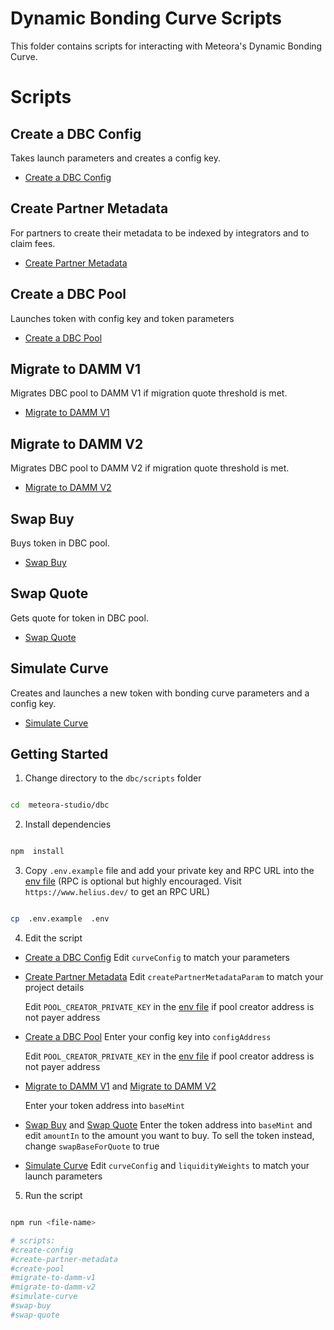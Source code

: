 # Dynamic Bonding Curve Scripts

  

This folder contains scripts for interacting with Meteora's Dynamic Bonding Curve.

  
  
  # Scripts

## Create a DBC Config

Takes launch parameters and creates a config key.

- [Create a DBC Config](./src/create-config.ts)

  

## Create Partner Metadata

  For partners to create their metadata to be indexed by integrators and to claim fees.

- [Create Partner Metadata](./src/create-partner-metadata.ts)

  

## Create a DBC Pool

  Launches token with config key and token parameters

- [Create a DBC Pool](./src/create-pool.ts)

  

## Migrate to DAMM V1

  
Migrates DBC pool to DAMM V1 if migration quote threshold is met.
- [Migrate to DAMM V1](./src/migrate-to-damm-v1.ts)

  

## Migrate to DAMM V2

  
Migrates DBC pool to DAMM V2 if migration quote threshold is met.
- [Migrate to DAMM V2](./src/migrate-to-damm-v2.ts)

  

## Swap Buy

  
Buys token in DBC pool.
- [Swap Buy](./src/swap-buy.ts)

  

## Swap Quote

  
Gets quote for token in DBC pool.
- [Swap Quote](./src/swap-quote.ts)

  

## Simulate Curve

  Creates and launches a new token with bonding curve parameters and a config key.
- [Simulate Curve](./src/simulate-curve.ts)

  
  
  

## Getting Started

  
1. Change directory to the `dbc/scripts` folder

```bash

cd  meteora-studio/dbc

```

2. Install dependencies

```bash

npm  install

```

3. Copy `.env.example` file and add your private key and RPC URL into the [env file](./../.env) (RPC is optional but highly encouraged. Visit `https://www.helius.dev/` to get an RPC URL)

```bash

cp  .env.example  .env

```

4. Edit the script
- [Create a DBC Config](./src/create-config.ts)
	Edit `curveConfig`  to match your parameters

- [Create Partner Metadata](./src/create-partner-metadata.ts)
		Edit `createPartnerMetadataParam` to match your project details
		
	Edit `POOL_CREATOR_PRIVATE_KEY` in the [env file]( ./../env) if pool creator address is not payer address
		
- [Create a DBC Pool](./src/create-pool.ts)
	Enter your config key into  `configAddress` 
	
	Edit `POOL_CREATOR_PRIVATE_KEY` in the [env file]( ./../env) if pool creator address is not payer address
	
- [Migrate to DAMM V1](./src/migrate-to-damm-v1.ts) and [Migrate to DAMM V2](./src/migrate-to-damm-v2.ts)

	Enter your token address into  `baseMint` 
	
	

- [Swap Buy](./src/swap-buy.ts) and  [Swap Quote](./src/swap-quote.ts)
	Enter the token address into `baseMint` and edit `amountIn`  to the amount you want to buy.
		To sell the token instead, change `swapBaseForQuote` to true
		
- [Simulate Curve](./src/simulate-curve.ts)
	Edit `curveConfig` and `liquidityWeights` to match your launch parameters

	
5. Run the script

```bash

npm run <file-name>

# scripts:
#create-config
#create-partner-metadata
#create-pool
#migrate-to-damm-v1
#migrate-to-damm-v2
#simulate-curve
#swap-buy
#swap-quote
```